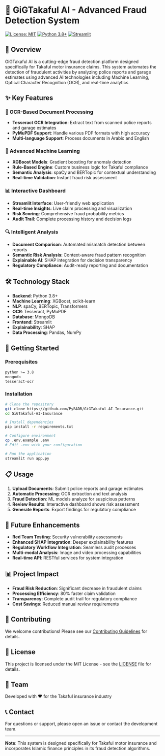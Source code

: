 # 🚗 GiGTakaful AI - Advanced Fraud Detection System

[![License: MIT](https://img.shields.io/badge/License-MIT-yellow.svg)](https://opensource.org/licenses/MIT)
[![Python 3.8+](https://img.shields.io/badge/python-3.8+-blue.svg)](https://www.python.org/downloads/)
[![Streamlit](https://img.shields.io/badge/Streamlit-FF4B4B?logo=streamlit&logoColor=white)](https://streamlit.io/)

## 🧠 Overview

GiGTakaful AI is a cutting-edge fraud detection platform designed specifically for Takaful motor insurance claims. This system automates the detection of fraudulent activities by analyzing police reports and garage estimates using advanced AI technologies including Machine Learning, Optical Character Recognition (OCR), and real-time analytics.

## ✨ Key Features

### 🧾 **OCR-Based Document Processing**
- **Tesseract OCR Integration**: Extract text from scanned police reports and garage estimates
- **PyMuPDF Support**: Handle various PDF formats with high accuracy
- **Multi-language Support**: Process documents in Arabic and English

### 🧠 **Advanced Machine Learning**
- **XGBoost Models**: Gradient boosting for anomaly detection
- **Rule-Based Engine**: Custom business logic for Takaful compliance
- **Semantic Analysis**: spaCy and BERTopic for contextual understanding
- **Real-time Validation**: Instant fraud risk assessment

### 📊 **Interactive Dashboard**
- **Streamlit Interface**: User-friendly web application
- **Real-time Insights**: Live claim processing and visualization
- **Risk Scoring**: Comprehensive fraud probability metrics
- **Audit Trail**: Complete processing history and decision logs

### 🔍 **Intelligent Analysis**
- **Document Comparison**: Automated mismatch detection between reports
- **Semantic Risk Analysis**: Context-aware fraud pattern recognition
- **Explainable AI**: SHAP integration for decision transparency
- **Regulatory Compliance**: Audit-ready reporting and documentation

## 🛠️ Technology Stack

- **Backend**: Python 3.8+
- **Machine Learning**: XGBoost, scikit-learn
- **NLP**: spaCy, BERTopic, Transformers
- **OCR**: Tesseract, PyMuPDF
- **Database**: MongoDB
- **Frontend**: Streamlit
- **Explainability**: SHAP
- **Data Processing**: Pandas, NumPy

## 🚀 Getting Started

### Prerequisites

```bash
python >= 3.8
mongodb
tesseract-ocr
```

### Installation

```bash
# Clone the repository
git clone https://github.com/PyBADR/GiGTakaful-AI-Insurance.git
cd GiGTakaful-AI-Insurance

# Install dependencies
pip install -r requirements.txt

# Configure environment
cp .env.example .env
# Edit .env with your configuration

# Run the application
streamlit run app.py
```

## 📋 Usage

1. **Upload Documents**: Submit police reports and garage estimates
2. **Automatic Processing**: OCR extraction and text analysis
3. **Fraud Detection**: ML models analyze for suspicious patterns
4. **Review Results**: Interactive dashboard shows risk assessment
5. **Generate Reports**: Export findings for regulatory compliance

## 🔮 Future Enhancements

- **Red Team Testing**: Security vulnerability assessments
- **Enhanced SHAP Integration**: Deeper explainability features
- **Regulatory Workflow Integration**: Seamless audit processes
- **Multi-modal Analysis**: Image and video processing capabilities
- **Real-time API**: RESTful services for system integration

## 📊 Project Impact

- **Fraud Risk Reduction**: Significant decrease in fraudulent claims
- **Processing Efficiency**: 80% faster claim validation
- **Transparency**: Complete audit trail for regulatory compliance
- **Cost Savings**: Reduced manual review requirements

## 🤝 Contributing

We welcome contributions! Please see our [Contributing Guidelines](CONTRIBUTING.md) for details.

## 📄 License

This project is licensed under the MIT License - see the [LICENSE](LICENSE) file for details.

## 👥 Team

Developed with ❤️ for the Takaful insurance industry

## 📞 Contact

For questions or support, please open an issue or contact the development team.

---

**Note**: This system is designed specifically for Takaful motor insurance and incorporates Islamic finance principles in its fraud detection algorithms.
